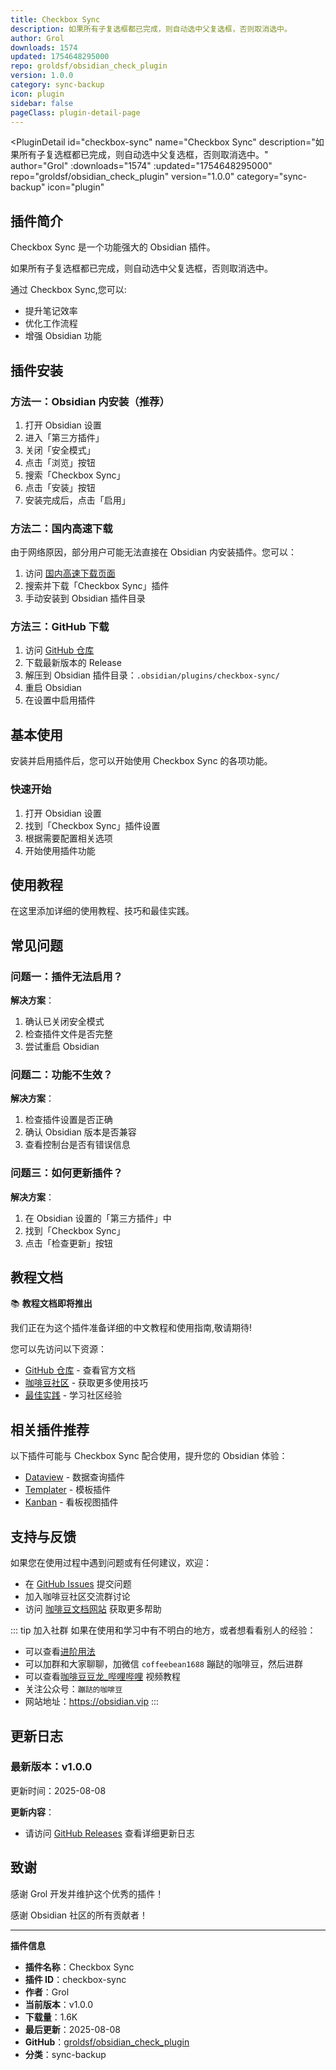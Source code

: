 ```yaml
---
title: Checkbox Sync
description: 如果所有子复选框都已完成，则自动选中父复选框，否则取消选中。
author: Grol
downloads: 1574
updated: 1754648295000
repo: groldsf/obsidian_check_plugin
version: 1.0.0
category: sync-backup
icon: plugin
sidebar: false
pageClass: plugin-detail-page
---
```


<PluginDetail
  id="checkbox-sync"
  name="Checkbox Sync"
  description="如果所有子复选框都已完成，则自动选中父复选框，否则取消选中。"
  author="Grol"
  :downloads="1574"
  :updated="1754648295000"
  repo="groldsf/obsidian_check_plugin"
  version="1.0.0"
  category="sync-backup"
  icon="plugin"
>

<!-- AUTO_GENERATED_START -->
## 插件简介

Checkbox Sync 是一个功能强大的 Obsidian 插件。

如果所有子复选框都已完成，则自动选中父复选框，否则取消选中。

通过 Checkbox Sync,您可以:

- 提升笔记效率
- 优化工作流程
- 增强 Obsidian 功能

<!-- AUTO_GENERATED_END -->

<!-- AUTO_GENERATED_START -->
## 插件安装

### 方法一：Obsidian 内安装（推荐）

1. 打开 Obsidian 设置
2. 进入「第三方插件」
3. 关闭「安全模式」
4. 点击「浏览」按钮
5. 搜索「Checkbox Sync」
6. 点击「安装」按钮
7. 安装完成后，点击「启用」

### 方法二：国内高速下载

由于网络原因，部分用户可能无法直接在 Obsidian 内安装插件。您可以：

1. 访问 [国内高速下载页面](/zh/documentation/obsidian-plugins-download.html)
2. 搜索并下载「Checkbox Sync」插件
3. 手动安装到 Obsidian 插件目录

### 方法三：GitHub 下载

1. 访问 [GitHub 仓库](https://github.com/groldsf/obsidian_check_plugin)
2. 下载最新版本的 Release
3. 解压到 Obsidian 插件目录：`.obsidian/plugins/checkbox-sync/`
4. 重启 Obsidian
5. 在设置中启用插件

## 基本使用

安装并启用插件后，您可以开始使用 Checkbox Sync 的各项功能。

### 快速开始

1. 打开 Obsidian 设置
2. 找到「Checkbox Sync」插件设置
3. 根据需要配置相关选项
4. 开始使用插件功能

<!-- AUTO_GENERATED_END -->

<!-- CUSTOM_CONTENT_START:tutorial -->
## 使用教程

在这里添加详细的使用教程、技巧和最佳实践。

<!-- CUSTOM_CONTENT_END:tutorial -->

<!-- SHARED_CONTENT_START -->
## 常见问题

### 问题一：插件无法启用？

**解决方案**：
1. 确认已关闭安全模式
2. 检查插件文件是否完整
3. 尝试重启 Obsidian

### 问题二：功能不生效？

**解决方案**：
1. 检查插件设置是否正确
2. 确认 Obsidian 版本是否兼容
3. 查看控制台是否有错误信息

### 问题三：如何更新插件？

**解决方案**：
1. 在 Obsidian 设置的「第三方插件」中
2. 找到「Checkbox Sync」
3. 点击「检查更新」按钮

## 教程文档

📚 **教程文档即将推出**

我们正在为这个插件准备详细的中文教程和使用指南,敬请期待!

您可以先访问以下资源：
- [GitHub 仓库](https://github.com/groldsf/obsidian_check_plugin) - 查看官方文档
- [咖啡豆社区](/zh/bases/) - 获取更多使用技巧
- [最佳实践](/zh/best-practices/) - 学习社区经验

## 相关插件推荐

以下插件可能与 Checkbox Sync 配合使用，提升您的 Obsidian 体验：

- [Dataview](/zh/plugins/dataview.html) - 数据查询插件
- [Templater](/zh/plugins/templater-obsidian.html) - 模板插件
- [Kanban](/zh/plugins/obsidian-kanban.html) - 看板视图插件

## 支持与反馈

如果您在使用过程中遇到问题或有任何建议，欢迎：

- 在 [GitHub Issues](https://github.com/groldsf/obsidian_check_plugin/issues) 提交问题
- 加入咖啡豆社区交流群讨论
- 访问 [咖啡豆文档网站](https://obsidian.vip) 获取更多帮助

::: tip 加入社群
如果在使用和学习中有不明白的地方，或者想看看别人的经验：
- 可以查看[进阶用法](/zh/advanced)
- 可以加群和大家聊聊，加微信 `coffeebean1688` 蹦跶的咖啡豆，然后进群
- 可以查看[咖啡豆豆龙_哔哩哔哩](https://space.bilibili.com/618777356) 视频教程
- 关注公众号：`蹦跶的咖啡豆`
- 网站地址：https://obsidian.vip
:::
<!-- SHARED_CONTENT_END -->

<!-- AUTO_GENERATED_START -->
## 更新日志

### 最新版本：v1.0.0

更新时间：2025-08-08

**更新内容**：
- 请访问 [GitHub Releases](https://github.com/groldsf/obsidian_check_plugin/releases) 查看详细更新日志

## 致谢

感谢 Grol 开发并维护这个优秀的插件！

感谢 Obsidian 社区的所有贡献者！

---

**插件信息**
- **插件名称**：Checkbox Sync
- **插件 ID**：checkbox-sync
- **作者**：Grol
- **当前版本**：v1.0.0
- **下载量**：1.6K
- **最后更新**：2025-08-08
- **GitHub**：[groldsf/obsidian_check_plugin](https://github.com/groldsf/obsidian_check_plugin)
- **分类**：sync-backup
<!-- AUTO_GENERATED_END -->

</PluginDetail>

